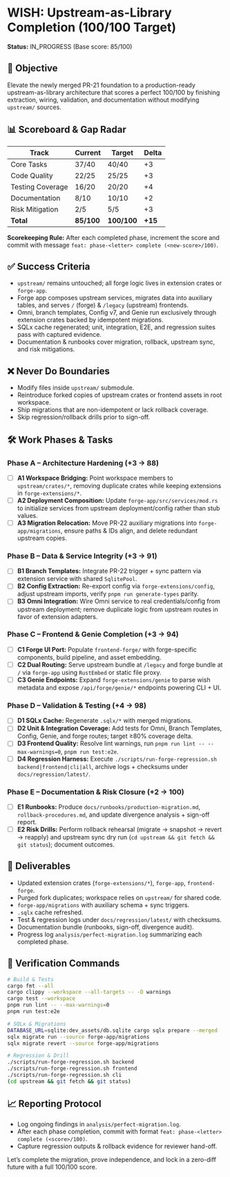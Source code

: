 # WISH: Upstream-as-Library Completion (100/100 Target)

**Status:** IN_PROGRESS (Base score: 85/100)

## 🎯 Objective
Elevate the newly merged PR-21 foundation to a production-ready upstream-as-library architecture that scores a perfect 100/100 by finishing extraction, wiring, validation, and documentation without modifying `upstream/` sources.

## 📊 Scoreboard & Gap Radar
| Track | Current | Target | Delta |
|-------|---------|--------|-------|
| Core Tasks | 37/40 | 40/40 | +3 |
| Code Quality | 22/25 | 25/25 | +3 |
| Testing Coverage | 16/20 | 20/20 | +4 |
| Documentation | 8/10 | 10/10 | +2 |
| Risk Mitigation | 2/5 | 5/5 | +3 |
| **Total** | **85/100** | **100/100** | **+15** |

**Scorekeeping Rule:** After each completed phase, increment the score and commit with message `feat: phase-<letter> complete (<new-score>/100)`.

## ✅ Success Criteria
- `upstream/` remains untouched; all forge logic lives in extension crates or `forge-app`.
- Forge app composes upstream services, migrates data into auxiliary tables, and serves `/` (forge) & `/legacy` (upstream) frontends.
- Omni, branch templates, Config v7, and Genie run exclusively through extension crates backed by idempotent migrations.
- SQLx cache regenerated; unit, integration, E2E, and regression suites pass with captured evidence.
- Documentation & runbooks cover migration, rollback, upstream sync, and risk mitigations.

## ❌ Never Do Boundaries
- Modify files inside `upstream/` submodule.
- Reintroduce forked copies of upstream crates or frontend assets in root workspace.
- Ship migrations that are non-idempotent or lack rollback coverage.
- Skip regression/rollback drills prior to sign-off.

## 🛠️ Work Phases & Tasks

### Phase A – Architecture Hardening (+3 → 88)
- [ ] **A1 Workspace Bridging:** Point workspace members to `upstream/crates/*`, removing duplicate crates while keeping extensions in `forge-extensions/*`.
- [ ] **A2 Deployment Composition:** Update `forge-app/src/services/mod.rs` to initialize services from upstream deployment/config rather than stub values.
- [ ] **A3 Migration Relocation:** Move PR-22 auxiliary migrations into `forge-app/migrations`, ensure paths & IDs align, and delete redundant upstream copies.

### Phase B – Data & Service Integrity (+3 → 91)
- [ ] **B1 Branch Templates:** Integrate PR-22 trigger + sync pattern via extension service with shared `SqlitePool`.
- [ ] **B2 Config Extraction:** Re-export config via `forge-extensions/config`, adjust upstream imports, verify `pnpm run generate-types` parity.
- [ ] **B3 Omni Integration:** Wire Omni service to real credentials/config from upstream deployment; remove duplicate logic from upstream routes in favor of extension adapters.

### Phase C – Frontend & Genie Completion (+3 → 94)
- [ ] **C1 Forge UI Port:** Populate `frontend-forge/` with forge-specific components, build pipeline, and asset embedding.
- [ ] **C2 Dual Routing:** Serve upstream bundle at `/legacy` and forge bundle at `/` via `forge-app` using `RustEmbed` or static file proxy.
- [ ] **C3 Genie Endpoints:** Expand `forge-extensions/genie` to parse wish metadata and expose `/api/forge/genie/*` endpoints powering CLI + UI.

### Phase D – Validation & Testing (+4 → 98)
- [ ] **D1 SQLx Cache:** Regenerate `.sqlx/*` with merged migrations.
- [ ] **D2 Unit & Integration Coverage:** Add tests for Omni, Branch Templates, Config, Genie, and forge routes; target ≥80% coverage delta.
- [ ] **D3 Frontend Quality:** Resolve lint warnings, run `pnpm run lint -- --max-warnings=0`, `pnpm run test:e2e`.
- [ ] **D4 Regression Harness:** Execute `./scripts/run-forge-regression.sh backend|frontend|cli|all`, archive logs + checksums under `docs/regression/latest/`.

### Phase E – Documentation & Risk Closure (+2 → 100)
- [ ] **E1 Runbooks:** Produce `docs/runbooks/production-migration.md`, `rollback-procedures.md`, and update divergence analysis + sign-off report.
- [ ] **E2 Risk Drills:** Perform rollback rehearsal (migrate → snapshot → revert → reapply) and upstream sync dry run (`cd upstream && git fetch && git status`); document outcomes.

## 📂 Deliverables
- Updated extension crates (`forge-extensions/*`), `forge-app`, `frontend-forge`.
- Purged fork duplicates; workspace relies on `upstream/` for shared code.
- `forge-app/migrations` with auxiliary schema + sync triggers.
- `.sqlx` cache refreshed.
- Test & regression logs under `docs/regression/latest/` with checksums.
- Documentation bundle (runbooks, sign-off, divergence audit).
- Progress log `analysis/perfect-migration.log` summarizing each completed phase.

## 🧪 Verification Commands
```bash
# Build & Tests
cargo fmt --all
cargo clippy --workspace --all-targets -- -D warnings
cargo test --workspace
pnpm run lint -- --max-warnings=0
pnpm run test:e2e

# SQLx & Migrations
DATABASE_URL=sqlite:dev_assets/db.sqlite cargo sqlx prepare --merged
sqlx migrate run --source forge-app/migrations
sqlx migrate revert --source forge-app/migrations

# Regression & Drill
./scripts/run-forge-regression.sh backend
./scripts/run-forge-regression.sh frontend
./scripts/run-forge-regression.sh cli
(cd upstream && git fetch && git status)
```

## 📈 Reporting Protocol
- Log ongoing findings in `analysis/perfect-migration.log`.
- After each phase completion, commit with format `feat: phase-<letter> complete (<score>/100)`.
- Capture regression outputs & rollback evidence for reviewer hand-off.

Let’s complete the migration, prove independence, and lock in a zero-diff future with a full 100/100 score.
